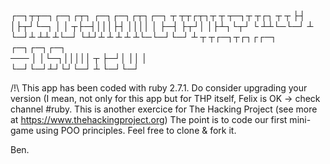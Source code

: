 ┌─┐┬┬─┐┌─┐┌┬┐  ┌─┐┌─┐┌┬┐┌─┐  ┬ ┬┬┌┬┐┬ ┬  ┬─┐┬ ┬┌┐ ┬ ┬
├┤ │├┬┘└─┐ │   │ ┬├─┤│││├┤   ││││ │ ├─┤  ├┬┘│ │├┴┐└┬┘
└  ┴┴└─└─┘ ┴   └─┘┴ ┴┴ ┴└─┘  └┴┘┴ ┴ ┴ ┴  ┴└─└─┘└─┘ ┴
        ┬ ┬┌─┐┬┌┐┌┌─┐  ┌─┐┌─┐┌─┐                      
   ───  │ │└─┐│││││ ┬  ├─┘│ ││ │                      
        └─┘└─┘┴┘└┘└─┘  ┴  └─┘└─┘                                                         

/!\ This app has been coded with ruby 2.7.1.
Do consider upgrading your version (I mean, not only for this app but for THP itself, Felix is OK -> check channel #ruby.
This is another exercice for The Hacking Project (see more at https://www.thehackingproject.org)
The point is to code our first mini-game using POO principles.
Feel free to clone & fork it.

Ben.
